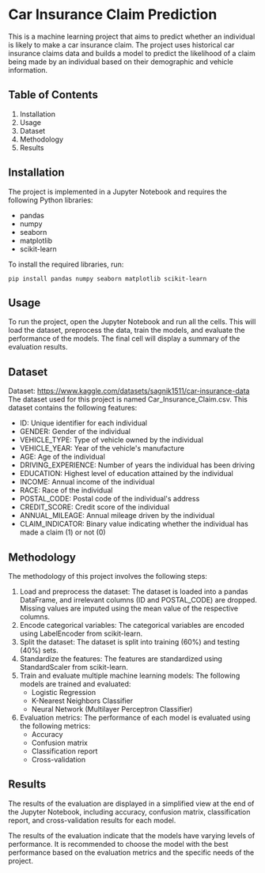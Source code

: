 # Car Insurance Claim Prediction

This is a machine learning project that aims to predict whether an individual is likely to make a car insurance claim. The project uses historical car insurance claims data and builds a model to predict the likelihood of a claim being made by an individual based on their demographic and vehicle information.

## Table of Contents
1. Installation
2. Usage
3. Dataset
4. Methodology
5. Results

## Installation

The project is implemented in a Jupyter Notebook and requires the following Python libraries:

* pandas
* numpy
* seaborn
* matplotlib
* scikit-learn

To install the required libraries, run:

`pip install pandas numpy seaborn matplotlib scikit-learn`

## Usage

To run the project, open the Jupyter Notebook and run all the cells. This will load the dataset, preprocess the data, train the models, and evaluate the performance of the models. The final cell will display a summary of the evaluation results.

## Dataset

Dataset: https://www.kaggle.com/datasets/sagnik1511/car-insurance-data
The dataset used for this project is named Car_Insurance_Claim.csv. This dataset contains the following features:

* ID: Unique identifier for each individual
* GENDER: Gender of the individual
* VEHICLE_TYPE: Type of vehicle owned by the individual
* VEHICLE_YEAR: Year of the vehicle's manufacture
* AGE: Age of the individual
* DRIVING_EXPERIENCE: Number of years the individual has been driving
* EDUCATION: Highest level of education attained by the individual
* INCOME: Annual income of the individual
* RACE: Race of the individual
* POSTAL_CODE: Postal code of the individual's address
* CREDIT_SCORE: Credit score of the individual
* ANNUAL_MILEAGE: Annual mileage driven by the individual
* CLAIM_INDICATOR: Binary value indicating whether the individual has made a claim (1) or not (0)

## Methodology

The methodology of this project involves the following steps:

1. Load and preprocess the dataset: The dataset is loaded into a pandas DataFrame, and irrelevant columns (ID and POSTAL_CODE) are dropped. Missing values are imputed using the mean value of the respective columns.
2. Encode categorical variables: The categorical variables are encoded using LabelEncoder from scikit-learn.
3. Split the dataset: The dataset is split into training (60%) and testing (40%) sets.
4. Standardize the features: The features are standardized using StandardScaler from scikit-learn.
5. Train and evaluate multiple machine learning models: The following models are trained and evaluated:
   - Logistic Regression
   - K-Nearest Neighbors Classifier
   - Neural Network (Multilayer Perceptron Classifier)
6. Evaluation metrics: The performance of each model is evaluated using the following metrics:
   - Accuracy
   - Confusion matrix
   - Classification report
   - Cross-validation
   
## Results

The results of the evaluation are displayed in a simplified view at the end of the Jupyter Notebook, including accuracy, confusion matrix, classification report, and cross-validation results for each model.

The results of the evaluation indicate that the models have varying levels of performance. It is recommended to choose the model with the best performance based on the evaluation metrics and the specific needs of the project.
